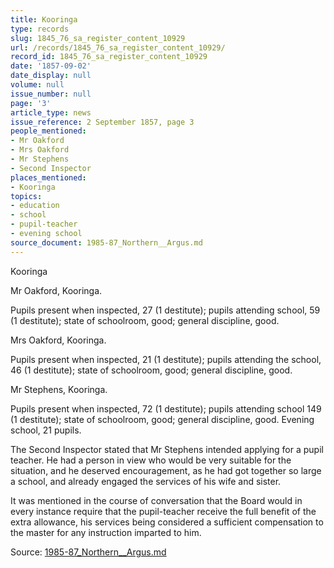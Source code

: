 ```yaml
---
title: Kooringa
type: records
slug: 1845_76_sa_register_content_10929
url: /records/1845_76_sa_register_content_10929/
record_id: 1845_76_sa_register_content_10929
date: '1857-09-02'
date_display: null
volume: null
issue_number: null
page: '3'
article_type: news
issue_reference: 2 September 1857, page 3
people_mentioned:
- Mr Oakford
- Mrs Oakford
- Mr Stephens
- Second Inspector
places_mentioned:
- Kooringa
topics:
- education
- school
- pupil-teacher
- evening school
source_document: 1985-87_Northern__Argus.md
---
```


Kooringa

Mr Oakford, Kooringa.

Pupils present when inspected, 27 (1 destitute); pupils attending school, 59 (1 destitute); state of schoolroom, good; general discipline, good.

Mrs Oakford, Kooringa.

Pupils present when inspected, 21 (1 destitute); pupils attending the school, 46 (1 destitute); state of schoolroom, good; general discipline, good.

Mr Stephens, Kooringa.

Pupils present when inspected, 72 (1 destitute); pupils attending school 149 (1 destitute); state of schoolroom, good; general discipline, good.  Evening school, 21 pupils.

The Second Inspector stated that Mr Stephens intended applying for a pupil teacher.  He had a person in view who would be very suitable for the situation, and he deserved encouragement, as he had got together so large a school, and already engaged the services of his wife and sister.

It was mentioned in the course of conversation that the Board would in every instance require that the pupil-teacher receive the full benefit of the extra allowance, his services being considered a sufficient compensation to the master for any instruction imparted to him.

Source: [1985-87_Northern__Argus.md](/downloads/markdown/1985-87_Northern__Argus.md)
